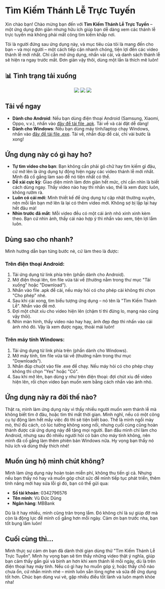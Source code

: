# Tìm Kiếm Thánh Lễ Trực Tuyến

Xin chào bạn! Chào mừng bạn đến với **Tìm Kiếm Thánh Lễ Trực Tuyến** – một ứng dụng đơn giản nhưng hữu ích giúp bạn dễ dàng xem các thánh lễ trực tuyến mà không phải mất công tìm kiếm khắp nơi.

Tôi là người đứng sau ứng dụng này, và mục tiêu của tôi là mang đến cho bạn – và mọi người – một cách tiếp cận nhanh chóng, tiện lợi đến các video thánh lễ mới nhất. Chỉ cần mở ứng dụng, nhấn vài cái, và danh sách thánh lễ sẽ hiện ra ngay trước mắt. Đơn giản vậy thôi, dùng một lần là thích mê luôn!

## 📊 Tình trạng tải xuống

<!-- DOWNLOAD_BADGES_START -->
<p align="center">
  <img src="https://img.shields.io/badge/Tổng_lượt_tải-50-brightgreen?style=for-the-badge" />
  <img src="https://img.shields.io/badge/Android-25-orange?style=for-the-badge" />
  <img src="https://img.shields.io/badge/Windows-25-blue?style=for-the-badge" />
</p>
<!-- DOWNLOAD_BADGES_END -->

## Tải về ngay
- **Dành cho Android**: Nếu bạn dùng điện thoại Android (Samsung, Xiaomi, Oppo, v.v.), nhấn vào [đây để tải file .apk](https://github.com/Hayato-shino05/tool-tim-kiem-thanh-le-hom-nay/releases/download/Android/timkiemthanhle.apk). Tải về và cài đặt dễ dàng!
- **Dành cho Windows**: Nếu bạn dùng máy tính/laptop chạy Windows, nhấn vào [đây để tải file .exe](https://github.com/Hayato-shino05/tool-tim-kiem-thanh-le-hom-nay/releases/download/Windows/timkiemthanhle.exe). Tải về, nhấn đúp để cài, chỉ vài bước là xong!
## Ứng dụng này có gì hay ho?
- **Tự tìm video cho bạn**: Bạn không cần phải gõ chữ hay tìm kiếm gì đâu, cứ mở lên là ứng dụng tự động hiện ngay các video thánh lễ mới nhất. Mình đã cố gắng làm sao để nó tiện nhất có thể.
- **Dễ xài cực kỳ**: Giao diện mình làm đơn giản hết mức, chỉ cần nhìn là biết cách dùng ngay. Thấy video nào hay thì nhấn vào, thế là xem được luôn, không rườm rà.
- **Luôn có cái mới**: Mình thiết kế để ứng dụng tự cập nhật thường xuyên, nên mỗi lần bạn mở lên là lại có thêm video mới. Không sợ bị lặp lại hay hết đâu mà!
- **Nhìn trước đã mắt**: Mỗi video đều có một cái ảnh nhỏ xinh xinh kèm theo. Bạn cứ nhìn ảnh, thấy cái nào hợp ý thì nhấn vào xem, tiện lợi lắm luôn.

## Dùng sao cho nhanh?
Mình hướng dẫn bạn từng bước nè, cứ làm theo là được:

### Trên điện thoại Android:
1. Tải ứng dụng từ link phía trên (phần dành cho Android).
2. Mở điện thoại lên, tìm file vừa tải về (thường nằm trong thư mục "Tải xuống" hoặc "Download").
3. Nhấn vào file .apk để cài, nếu máy hỏi có cho phép cài không thì chọn "Cho phép" nhé.
4. Sau khi cài xong, tìm biểu tượng ứng dụng – nó tên là "Tìm Kiếm Thánh Lễ". Nhấn vào để mở.
5. Đợi một chút xíu cho video hiện lên (chậm tí thì đừng lo, mạng nào cũng vậy thôi).
6. Nhìn màn hình, thấy video nào hay hay, ảnh đẹp đẹp thì nhấn vào cái ảnh nhỏ đó. Vậy là xem được ngay, thoải mái luôn!

### Trên máy tính Windows:
1. Tải ứng dụng từ link phía trên (phần dành cho Windows).
2. Mở máy tính, tìm file vừa tải về (thường nằm trong thư mục "Downloads").
3. Nhấn đúp chuột vào file .exe để chạy. Nếu máy hỏi có cho phép chạy không thì chọn "Yes" hoặc "Có".
4. Sau khi mở lên, bạn dùng y như trên điện thoại: đợi chút xíu để video hiện lên, rồi chọn video bạn muốn xem bằng cách nhấn vào ảnh nhỏ.

## Ứng dụng này ra đời thế nào?
Thật ra, mình làm ứng dụng này vì thấy nhiều người muốn xem thánh lễ mà không biết tìm ở đâu, hoặc tìm thì mất thời gian. Mình nghĩ, nếu có một công cụ tự động làm hết mấy việc đó thì sẽ tiện biết bao. Thế là mình ngồi mày mò, thử đủ cách, có lúc tưởng không xong nổi, nhưng cuối cùng cũng hoàn thành được cái ứng dụng này để tặng mọi người. Ban đầu mình chỉ làm cho Android, nhưng sau đó nhiều người hỏi có bản cho máy tính không, nên mình đã cố gắng làm thêm phiên bản Windows nữa. Hy vọng bạn thấy nó hữu ích và dùng thấy thích nhé!

## Muốn ủng hộ mình chút không?
Mình làm ứng dụng này hoàn toàn miễn phí, không thu tiền gì cả. Nhưng nếu bạn thấy nó hay và muốn góp chút sức để mình tiếp tục phát triển, thêm tính năng mới hay sửa lỗi gì đó, bạn có thể gửi qua:  
- **Số tài khoản**: 0342796576  
- **Tên mình**: Vũ Đức Dũng  
- **Ngân hàng**: MBBank  

Dù là ít hay nhiều, mình cũng trân trọng lắm. Đó không chỉ là sự giúp đỡ mà còn là động lực để mình cố gắng hơn mỗi ngày. Cảm ơn bạn trước nha, bạn tốt bụng lắm luôn!

## Cuối cùng thì…
Mình thực sự cảm ơn bạn đã dành thời gian dùng thử "Tìm Kiếm Thánh Lễ Trực Tuyến". Mình hy vọng bạn sẽ tìm thấy những video thật ý nghĩa, giúp bạn cảm thấy gần gũi và bình an hơn khi xem thánh lễ mỗi ngày, dù là trên điện thoại hay máy tính. Nếu có gì hay ho muốn góp ý, hoặc thấy chỗ nào chưa ổn, cứ nhắn mình nhé – mình luôn sẵn lòng nghe và sửa để ứng dụng tốt hơn. Chúc bạn dùng vui vẻ, gặp nhiều điều tốt lành và luôn mạnh khỏe nha!
